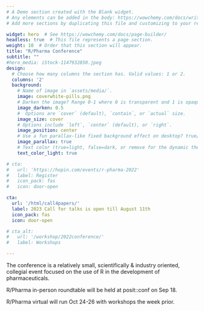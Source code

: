 ```yaml
---
# A Demo section created with the Blank widget.
# Any elements can be added in the body: https://wowchemy.com/docs/writing-markdown-latex/
# Add more sections by duplicating this file and customizing to your requirements.

widget: hero  # See https://wowchemy.com/docs/page-builder/
headless: true  # This file represents a page section.
weight: 10  # Order that this section will appear.
title: "R/Pharma Conference"
subtitle: ""
#hero_media: iStock-1147932850.jpeg
design:
  # Choose how many columns the section has. Valid values: 1 or 2.
  columns: '2'
  background:
    # Name of image in `assets/media/`.
    image: coverwhite-pills.png
    # Darken the image? Range 0-1 where 0 is transparent and 1 is opaque.
    image_darken: 0.5
    #  Options are `cover` (default), `contain`, or `actual` size.
    image_size: cover
    # Options include `left`, `center` (default), or `right`.
    image_position: center
    # Use a fun parallax-like fixed background effect on desktop? true/false
    image_parallax: true
    # Text color (true=light, false=dark, or remove for the dynamic theme color).
    text_color_light: true

# cta:
#   url: 'https://hopin.com/events/r-pharma-2022'
#   label: Register
#   icon_pack: fas
#   icon: door-open

cta:
  url: '/html/call4papers/'
  label: 2023 Call for talks is open till August 11th
  icon_pack: fas
  icon: door-open

# cta_alt:
#   url: '/workshop/2022conference/'
#   label: Workshops

---
```


The conference is a relatively small, scientifically &
industry oriented, collegial event focused on the use of R in the development of
pharmaceuticals.

R/Pharma in-person roundtable will be held at posit::conf on Sep 18.

R/Pharma virtual will run Oct 24-26 with workshops the week prior.

